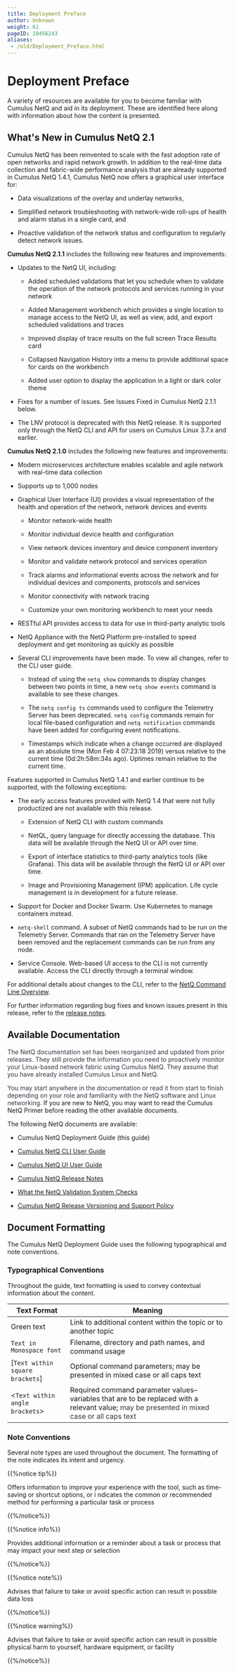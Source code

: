 ```yaml
---
title: Deployment Preface
author: Unknown
weight: 61
pageID: 10456243
aliases:
 - /old/Deployment_Preface.html
---
```

# Deployment Preface

A variety of resources are available for you to become familiar with
Cumulus NetQ and aid in its deployment. These are identified here along
with information about how the content is presented.

## What's New in Cumulus NetQ 2.1

Cumulus NetQ has been reinvented to scale with the fast adoption rate of
open networks and rapid network growth. In addition to the real-time
data collection and fabric-wide performance analysis that are already
supported in Cumulus NetQ 1.4.1, Cumulus NetQ now offers a graphical
user interface for:

  - Data visualizations of the overlay and underlay networks,

  - Simplified network troubleshooting with network-wide roll-ups of
    health and alarm status in a single card, and

  - Proactive validation of the network status and configuration to
    regularly detect network issues.

**Cumulus NetQ 2.1.1** includes the following new features and
improvements:

  - Updates to the NetQ UI, including:
    
      - Added scheduled validations that let you schedule when to
        validate the operation of the network protocols and services
        running in your network
    
      - Added Management workbench which provides a single location to
        manage access to the NetQ UI, as well as view, add, and export
        scheduled validations and traces
    
      - Improved display of trace results on the full screen Trace
        Results card
    
      - Collapsed Navigation History into a menu to provide additional
        space for cards on the workbench
    
      - Added user option to display the application in a light or dark
        color theme

  - Fixes for a number of issues. See Issues Fixed in Cumulus NetQ 2.1.1
    below.

  - The LNV protocol is deprecated with this NetQ release. It is
    supported only through the NetQ CLI and API for users on Cumulus
    Linux 3.7.x and earlier.

**Cumulus NetQ 2.1.0** includes the following new features and
improvements:

  - Modern microservices architecture enables scalable and agile network
    with real-time data collection

  - Supports up to 1,000 nodes

  - Graphical User Interface (UI) provides a visual representation of
    the health and operation of the network, network devices and events
    
      - Monitor network-wide health
    
      - Monitor individual device health and configuration
    
      - View network devices inventory and device component inventory
    
      - Monitor and validate network protocol and services operation
    
      - Track alarms and informational events across the network and for
        individual devices and components, protocols and services
    
      - Monitor connectivity with network tracing
    
      - Customize your own monitoring workbench to meet your needs

  - RESTful API provides access to data for use in third-party analytic
    tools

  - NetQ Appliance with the NetQ Platform pre-installed to speed
    deployment and get monitoring as quickly as possible

  - Several CLI improvements have been made. To view all changes, refer
    to the CLI user guide.
    
      - Instead of using the `netq show` commands to display changes
        between two points in time, a new `netq show events` command is
        available to see these changes.
    
      - The `netq config ts` commands used to configure the Telemetry
        Server has been deprecated. `netq config` commands remain for
        local file-based configuration and `netq notification` commands
        have been added for configuring event notifications.
    
      - Timestamps which indicate when a change occurred are displayed
        as an absolute time (Mon Feb 4 07:23:18 2019) versus relative to
        the current time (0d:2h:58m:34s ago). Uptimes remain relative to
        the current time.

Features supported in Cumulus NetQ 1.4.1 and earlier continue to be
supported, with the following exceptions:

  - The early access features provided with NetQ 1.4 that were not fully
    productized are not available with this release.
    
      - Extension of NetQ CLI with custom commands
    
      - NetQL, query language for directly accessing the database. This
        data will be available through the NetQ UI or API over time.
    
      - Export of interface statistics to third-party analytics tools
        (like Grafana). This data will be available through the NetQ UI
        or API over time.
    
      - Image and Provisioning Management (IPM) application. Life cycle
        management is in development for a future release.

  - Support for Docker and Docker Swarm. Use Kubernetes to manage
    containers instead.

  - `netq-shell` command. A subset of NetQ commands had to be run on the
    Telemetry Server. Commands that ran on the Telemetry Server have
    been removed and the replacement commands can be run from any node.

  - Service Console. Web-based UI access to the CLI is not currently
    available. Access the CLI directly through a terminal window.

For additional details about changes to the CLI, refer to the [NetQ
Command Line Overview](/old/NetQ_Command_Line_Overview.html).

For further information regarding bug fixes and known issues present in
this release, refer to the [release
notes](https://support.cumulusnetworks.com/hc/en-us/articles/360017779214).

## Available Documentation

<span style="color: #353744;"> The NetQ documentation set has been
reorganized and updated from prior releases. They still provide the
information you need to proactively monitor your Linux-based network
fabric using Cumulus NetQ. They assume that you have already installed
Cumulus Linux and NetQ. </span>

<span style="color: #353744;"> You may start anywhere in the
documentation or read it from start to finish depending on your role and
familiarity with the NetQ software and Linux networking. </span> If you
are new to NetQ, you may want to read the Cumulus NetQ Primer before
reading the other available documents.

The following NetQ documents are available:

  - Cumulus NetQ Deployment Guide (this guide)

  - [Cumulus NetQ CLI User Guide](/old/Cumulus_NetQ_CLI_User_Guide.html)

  - [Cumulus NetQ UI User Guide](/old/Cumulus_NetQ_UI_User_Guide.html)

  - [Cumulus NetQ Release
    Notes](https://support.cumulusnetworks.com/hc/en-us/articles/360017779214)

  - [What the NetQ Validation System
    Checks](https://support.cumulusnetworks.com/hc/en-us/articles/360021961394)

  - [Cumulus NetQ Release Versioning and Support
    Policy](https://support.cumulusnetworks.com/hc/en-us/articles/360020782534)

## Document Formatting

The Cumulus NetQ Deployment Guide uses the following typographical and
note conventions.

### Typographical Conventions

Throughout the guide, text formatting is used to convey contextual
information about the
content.

| **Text Format**                   | **Meaning**                                                                                                                                                                       |
| --------------------------------- | --------------------------------------------------------------------------------------------------------------------------------------------------------------------------------- |
| Green text                        | Link to additional content within the topic or to another topic                                                                                                                   |
| `Text in Monospace font`          | Filename, directory and path names, and command usage                                                                                                                             |
| \[`Text within square brackets`\] | Optional command parameters; may be presented in mixed case or all caps text                                                                                                      |
| \<`Text within angle brackets`\>  | Required command parameter values–variables that are to be replaced with a relevant value; <span style="color: #353744;"> may be presented in mixed case or all caps text </span> |

### Note Conventions

Several note types are used throughout the document. The formatting of
the note indicates its intent and urgency.

{{%notice tip%}}

Offers information to improve your experience with the tool, such as
time-saving or shortcut options, or i ndicates the common or recommended
method for performing a particular task or process

{{%/notice%}}

{{%notice info%}}

Provides additional information or a reminder about a task or process
that may impact your next step or selection

{{%/notice%}}

{{%notice note%}}

Advises that failure to take or avoid specific action can result in
possible data loss

{{%/notice%}}

{{%notice warning%}}

Advises that failure to take or avoid specific action can result in
possible physical harm to yourself, hardware equipment, or facility

{{%/notice%}}
